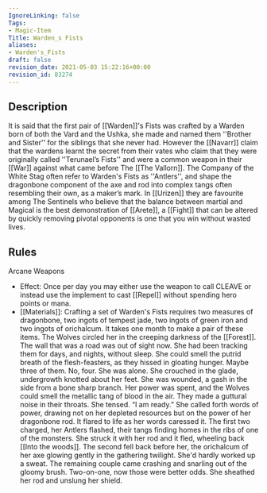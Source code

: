 ```yaml
---
IgnoreLinking: false
Tags:
- Magic-Item
Title: Warden_s Fists
aliases:
- Warden's_Fists
draft: false
revision_date: 2021-05-03 15:22:16+00:00
revision_id: 83274
---
```


## Description
It is said that the first pair of [[Warden]]'s Fists was crafted by a Warden born of both the Vard and the Ushka, she made and named them ''Brother and Sister'' for the siblings that she never had. However the [[Navarr]] claim that the wardens learnt the secret from their vates who claim that they were originally called ''Terunael’s Fists'' and were a common weapon in their [[War]] against what came before The [[The Vallorn]].
The Company of the White Stag often refer to Warden's Fists as ''Antlers'', and shape the dragonbone component of the axe and rod into complex tangs often resembling their own, as a maker’s mark.
In [[Urizen]] they are favourite among The Sentinels who believe that the balance between martial and Magical is the best demonstration of [[Arete]], a [[Fight]] that can be altered by quickly removing pivotal opponents is one that you win without wasted lives.
## Rules
Arcane Weapons
* Effect: Once per day you may either use the weapon to call CLEAVE or instead use the implement to cast [[Repel]] without spending hero points or mana.
* [[Materials]]: Crafting a set of Warden's Fists requires two measures of dragonbone, two ingots of tempest jade, two ingots of green iron and two ingots of orichalcum. It takes one month to make a pair of these items.
The Wolves circled her in the creeping darkness of the [[Forest]]. The wall that was a road was out of sight now. She had been tracking them for days, and nights, without sleep. She could smell the putrid breath of the flesh-feasters, as they hissed in gloating hunger. 
Maybe three of them. No, four.
She was alone.
She crouched in the glade, undergrowth knotted about her feet. She was wounded, a gash in the side from a bone sharp branch. Her power was spent, and the Wolves could smell the metallic tang of blood in the air. They made a guttural noise in their throats. She tensed.
“I am ready.” She called forth words of power, drawing not on her depleted resources but on the power of her dragonbone rod. It flared to life as her words caressed it.
The first two charged, her Antlers flashed, their tangs finding homes in the ribs of one of the monsters. She struck it with her rod and it fled,  wheeling back [[Into the woods]]. The second fell back before her, the orichalcum of her axe glowing gently in the gathering twilight. She'd hardly worked up a sweat. 
The remaining couple came crashing and snarling out of the gloomy brush. 
Two-on-one, now those were better odds. She sheathed her rod and unslung her shield.
